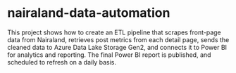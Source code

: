 # nairaland-data-automation
This project shows how to create an ETL pipeline that scrapes front-page data from Nairaland, retrieves post metrics from each detail page, sends the cleaned data to Azure Data Lake Storage Gen2, and connects it to Power BI for analytics and reporting. The final Power BI report is published,  and scheduled to refresh on a daily basis.
